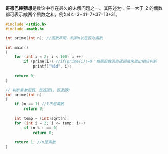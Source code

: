 **哥德巴赫猜想**是数论中存在最久的未解问题之一。其陈述为：任一大于 2 的偶数都可表示成两个质数之和，例如44=3+41=7+37=13+31。

```c
#include <stdio.h>
#include <math.h>

int prime(int n); //函数声明，判断n以是否为素数 

int main()
{
	for (int i = 2; i < 100; i ++)
		if (prime(i)) //if(prime(i)!=0：根据函数调用返回值来做出相应判断 
			printf("%6d", i);
			
	return 0;
} 

// 判断素数函数，是返回1，否返回0 
int prime(int n)
{
	if (n == 1) //1不是素数 
		return 0;
		
	int temp = (int)sqrt(n);
	for (int i = 2; i <= temp; i++)
		if (n % i == 0)
			return 0;
			
	return 1; //n是素数 
}
```

